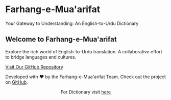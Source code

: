 # Farhang-e-Mua'arifat 


<body>
    <p>Your Gateway to Understanding: An English-to-Urdu Dictionary</p>

  <main>
    <h2>Welcome to Farhang-e-Mua'arifat</h2>
    <p>
      Explore the rich world of English-to-Urdu translation. 
      A collaborative effort to bridge languages and cultures.
    </p>
    <a href="https://github.com/your-username/Farhang-e-Mua-arifat" class="cta-button">
      Visit Our GitHub Repository
    </a>
  </main>
  <footer>
    <p>
      Developed with ❤️ by the Farhang-e-Mua'arifat Team. 
      Check out the project on <a href="https://github.com/your-username/Farhang-e-Mua-arifat">GitHub</a>.
    </p>

      
<p align="center">For Dictionary visit <a href="[https://novicewriter2003.github.io/Farhang-e-Mua-arifat/CoPilot.html](https://github.com/NoviceWriter2003/Farhang-e-Mua-arifat-experimental-/blob/e2cbaa68b61375ab777cdeee81db5cd82ae14071/CoPilot.html)">here</a></p>
  </footer>
</body>
